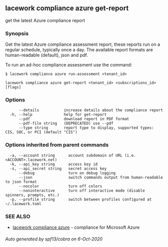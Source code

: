 ## lacework compliance azure get-report

get the latest Azure compliance report

### Synopsis

Get the latest Azure compliance assessment report, these reports run on a regular schedule,
typically once a day. The available report formats are human-readable (default), json and pdf.

To run an ad-hoc compliance assessment use the command:

    $ lacework compliance azure run-assessment <tenant_id>


```
lacework compliance azure get-report <tenant_id> <subscriptions_id> [flags]
```

### Options

```
      --details           increase details about the compliance report
  -h, --help              help for get-report
      --pdf               download report in PDF format
      --pdf-file string   (DEPRECATED) use --pdf
      --type string       report type to display, supported types: CIS, SOC, or PCI (default "CIS")
```

### Options inherited from parent commands

```
  -a, --account string      account subdomain of URL (i.e. <ACCOUNT>.lacework.net)
  -k, --api_key string      access key id
  -s, --api_secret string   secret access key
      --debug               turn on debug logging
      --json                switch commands output from human-readable to json format
      --nocolor             turn off colors
      --noninteractive      turn off interactive mode (disable spinners, prompts, etc.)
  -p, --profile string      switch between profiles configured at ~/.lacework.toml
```

### SEE ALSO

* [lacework compliance azure](lacework_compliance_azure.md)	 - compliance for Microsoft Azure

###### Auto generated by spf13/cobra on 6-Oct-2020
